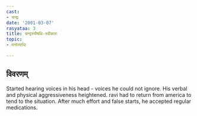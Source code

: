 ```yaml
---
cast:
- चन्द्रः
date: '2001-03-07'
rasyataa: 3
title: चन्द्रस्यौषधि-स्वीकारः
topic:
- मनोव्याधिः

---
```


## विवरणम्
Started hearing voices in his head - voices he could not ignore. His verbal and physical aggressiveness heightened. ravi had to return from america to tend to the situation. After much effort and false starts, he accepted regular medications.

